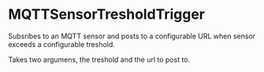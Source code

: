 # MQTTSensorTresholdTrigger

Subsribes to an MQTT sensor and posts to a configurable URL when sensor exceeds a configurable treshold.

Takes two argumens, the treshold and the url to post to.
